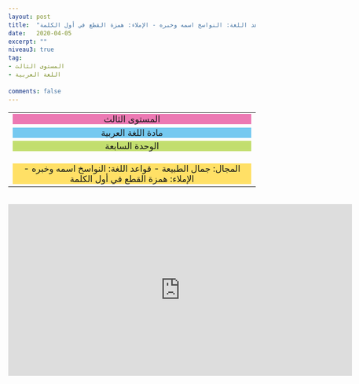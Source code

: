 ```yaml
---
layout: post
title:  "المستوى الثالث - مادة اللغة العربية - الوحدة السابعة - المجال: جمال الطبيعة - قواعد اللغة: النواسخ اسمه وخبره - الإملاء: همزة القطع في أول الكلمة"
date:   2020-04-05
excerpt: ""
niveau3: true
tag:
- المستوى الثالث 
- اللغة العربية

comments: false
---
```

<center>   
   <img style="display: none;" src="/assets/img/thumbnails/3-7-SanabilMedia.com.jpg" alt="" width="1" height="1">
<table dir="rtl" style="width: 100%; text-align: center; font-size: large;"><tbody>
<tr><td><div style="background-color: #ec79b3;"><span>
المستوى الثالث
</span></div></td></tr>
<tr><td><div style="background-color: #75c9f0; "><span>
مادة اللغة العربية
</span></div></td></tr>
<tr><td><div style="background-color: #c2de6e; "><span>
 الوحدة السابعة

</span></div></td></tr><tr>
<td><div style="background-color: #ffe066; ">
المجال:  جمال الطبيعة - قواعد اللغة: النواسخ اسمه وخبره - الإملاء: همزة القطع في أول الكلمة

</div></td></tr>
</tbody></table><br>
<iframe width="700px" height="350px" src="https://www.youtube.com/embed/6KgvghO67YE?rel=0&controls=1&showinfo=0&modestbranding=1&enablejsapi=1" allowfullscreen frameborder="0" ></iframe>
</center>
